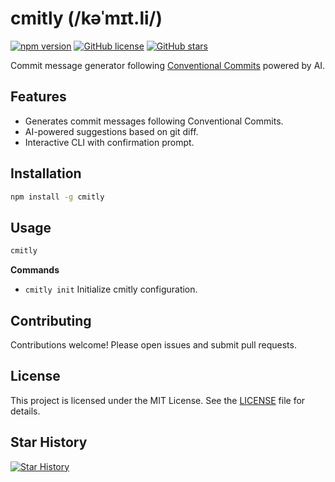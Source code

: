 # cmitly (/kəˈmɪt.li/)

[![npm version](https://img.shields.io/npm/v/cmitly.svg)](https://www.npmjs.com/package/cmitly) [![GitHub license](https://img.shields.io/github/license/Veloera/cmitly.svg)](https://github.com/Veloera/cmitly/blob/main/LICENSE) [![GitHub stars](https://img.shields.io/github/stars/Veloera/cmitly.svg?style=social&label=Star)](https://github.com/Veloera/cmitly/stargazers)  

Commit message generator following [Conventional Commits](https://www.conventionalcommits.org/) powered by AI.


## Features

- Generates commit messages following Conventional Commits.
- AI-powered suggestions based on git diff.
- Interactive CLI with confirmation prompt.

## Installation

```bash
npm install -g cmitly
```

## Usage

```bash
cmitly
```

**Commands**

- `cmitly init` Initialize cmitly configuration.

## Contributing

Contributions welcome! Please open issues and submit pull requests.

## License

This project is licensed under the MIT License. See the [LICENSE](LICENSE) file for details.

## Star History

[![Star History](https://api.star-history.com/svg?repos=Veloera/cmitly&theme=dark)](https://star-history.com/#Veloera/cmitly&Date)